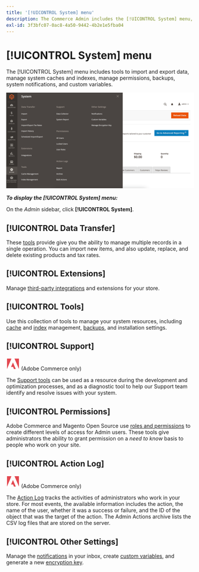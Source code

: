 ```yaml
---
title: '[!UICONTROL System] menu'
description: The Commerce Admin includes the [!UICONTROL System] menu, which provides access to tools for import and export of data, system cache and index management, Admin access and permissions management, backups, system notifications, and custom variables.
exl-id: 3f3bfc07-0ac8-4a50-9442-4b2e1e5fba04
---
```

# [!UICONTROL System] menu

The [!UICONTROL System] menu includes tools to import and export data, manage system caches and indexes, manage permissions, backups, system notifications, and custom variables.

![System menu](./assets/system-menu.png)<!-- zoom -->

**_To display the [!UICONTROL System] menu:_**

On the _Admin_ sidebar, click **[!UICONTROL System]**.

## [!UICONTROL Data Transfer]

These [tools](data-transfer.md) provide give you the ability to manage multiple records in a single operation. You can import new items, and also update, replace, and delete existing products and tax rates.

## [!UICONTROL Extensions]

Manage [third-party integrations](integrations.md) and extensions for your store.

## [!UICONTROL Tools]

Use this collection of tools to manage your system resources, including [cache](cache-management.md) and [index](index-management.md) management, [backups](backups.md), and installation settings.

## [!UICONTROL Support]

![Adobe Commerce](../assets/adobe-logo.svg) (Adobe Commerce only)

The [Support tools](support.md) can be used as a resource during the development and optimization processes, and as a diagnostic tool to help our Support team identify and resolve issues with your system.

## [!UICONTROL Permissions]

Adobe Commerce and Magento Open Source use [roles and permissions](permissions.md) to create different levels of access for Admin users. These tools give administrators the ability to grant permission on a _need to know_ basis to people who work on your site.

## [!UICONTROL Action Log]

![Adobe Commerce](../assets/adobe-logo.svg) (Adobe Commerce only)

The [Action Log](action-log.md) tracks the activities of administrators who work in your store. For most events, the available information includes the action, the name of the user, whether it was a success or failure, and the ID of the object that was the target of the action. The Admin Actions archive lists the CSV log files that are stored on the server.

## [!UICONTROL Other Settings]

Manage the [notifications](notifications.md) in your inbox, create [custom variables](variables-custom.md), and generate a new [encryption key](encryption-key.md).
